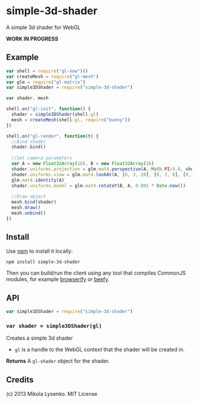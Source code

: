 simple-3d-shader
================
A simple 3d shader for WebGL

**WORK IN PROGRESS**

## Example

```javascript
var shell = require("gl-now")()
var createMesh = require("gl-mesh")
var glm = require("gl-matrix")
var simple3DShader = require("simple-3d-shader")

var shader, mesh

shell.on("gl-init", function() {
  shader = simple3DShader(shell.gl)
  mesh = createMesh(shell.gl, require("bunny"))
})

shell.on("gl-render", function(t) {
  //Bind shader
  shader.bind()
  
  //Set camera parameters
  var A = new Float32Array(16), B = new Float32Array(16)
  shader.uniforms.projection = glm.mat4.perspective(A, Math.PI/4.0, shell.width/shell.height, 0.1, 1000.0)
  shader.uniforms.view = glm.mat4.lookAt(A, [0, 3, 20], [0, 3, 0], [0,1,0])
  glm.mat4.identity(A)
  shader.uniforms.model = glm.mat4.rotateY(B, A, 0.001 * Date.now())
  
  //Draw object
  mesh.bind(shader)
  mesh.draw()
  mesh.unbind()
})
```

## Install

Use [npm](https://npmjs.org/) to install it locally:

    npm install simple-3d-shader
    
Then you can build/run the client using any tool that compiles CommonJS modules, for example [browserify](https://github.com/substack/node-browserify) or [beefy](https://github.com/chrisdickinson/beefy).

## API

```javascript
var simple3DShader = require("simple-3d-shader")
```

### `var shader = simple3DShader(gl)`
Creates a simple 3d shader

* `gl` is a handle to the WebGL context that the shader will be created in.

**Returns** A `gl-shader` object for the shader.

## Credits
(c) 2013 Mikola Lysenko. MIT License
